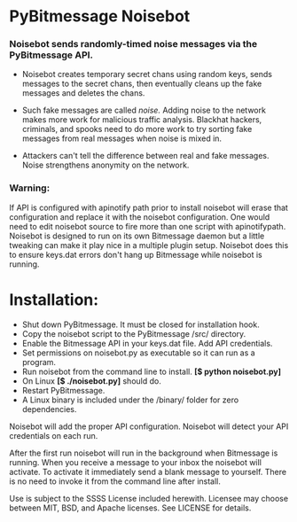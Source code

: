 # PyBitmessage Noisebot

### Noisebot sends randomly-timed noise messages via the PyBitmessage API.

- Noisebot creates temporary secret chans using random keys, sends messages to the secret chans, then eventually cleans up the fake messages and deletes the chans.

- Such fake messages are called _noise._ Adding noise to the network makes more work for malicious traffic analysis. Blackhat hackers, criminals, and spooks need to do more work to try sorting fake messages from real messages when noise is mixed in.

- Attackers can't tell the difference between real and fake messages. Noise strengthens anonymity on the network.

### Warning:

If API is configured with apinotify path prior to install noisebot will erase that configuration and replace it with the noisebot configuration. One would need to edit noisebot source to fire more than one script with apinotifypath. Noisebot is designed to run on its own Bitmessage daemon but a little tweaking can make it play nice in a multiple plugin setup. Noisebot does this to ensure keys.dat errors don't hang up Bitmessage while noisebot is running.

# Installation:

- Shut down PyBitmessage. It must be closed for installation hook.
- Copy the noisebot script to the PyBitmessage /src/ directory.
- Enable the Bitmessage API in your keys.dat file. Add API credentials.
- Set permissions on noisebot.py as executable so it can run as a program.
- Run noisebot from the command line to install. **[$ python noisebot.py]**
- On Linux **[$ ./noisebot.py]** should do.
- Restart PyBitmessage.
- A Linux binary is included under the /binary/ folder for zero dependencies.

Noisebot will add the proper API configuration. Noisebot will detect your API credentials on each run.

After the first run noisebot will run in the background when Bitmessage is running. When you receive a message to your inbox the noisebot will activate. To activate it immediately send a blank message to yourself. There is no need to invoke it from the command line after install.

Use is subject to the SSSS License included herewith. Licensee may choose between MIT, BSD, and Apache licenses. See LICENSE for details.
